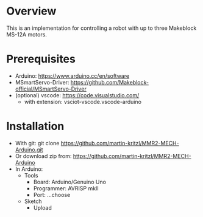 # Overview
This is an implementation for controlling a robot with up to three Makeblock MS-12A motors. 

# Prerequisites

* Arduino: https://www.arduino.cc/en/software
* MSmartServo-Driver: https://github.com/Makeblock-official/MSmartServo-Driver
* (optional) vscode: https://code.visualstudio.com/
  * with extension: vsciot-vscode.vscode-arduino

# Installation

* With git: git clone https://github.com/martin-kritzl/MMR2-MECH-Arduino.git
* Or download zip from: https://github.com/martin-kritzl/MMR2-MECH-Arduino
* In Arduino:
  * Tools
    * Board: Arduino/Genuino Uno
    * Programmer: AVRISP mkII
    * Port: ...choose
  * Sketch
    * Upload
